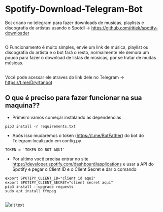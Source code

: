 # Spotify-Download-Telegram-Bot
Bot criado no telegram para fazer downloads de musicas, playlists e discografia de artistas usando o Spotdl -> https://github.com/ritiek/spotify-downloader
##
O Funcionamento é muito simples, envie um link de música, playlist ou discografia do artista e o bot fará o resto, normalmente ele demora um pouco para fazer o download de listas de músicas, por se tratar de muitas músicas.
##
Você pode acessar ele atraves do link dele no Telegram -> https://t.me/Dryrtanbot
##

## O que é preciso para fazer funcionar na sua maquina??
- Primeiro vamos começar instalando as dependencias
```
pip3 install -r requirements.txt
```
- Após isso mudaremos o token (https://t.me/BotFather) do bot do Telegram localizado em config.py
```
TOKEN = 'TOKEN DO BOT AQUI'
```
- Por ultimo você precisa entrar no site https://developer.spotify.com/dashboard/applications e usar a API do Spotify e pegar o Client ID e o Client Secret e dar o comando
```
export SPOTIPY_CLIENT_ID="client id aqui"
export SPOTIPY_CLIENT_SECRET="client secret aqui"
pip3 install --upgrade requests
sudo apt install ffmpeg
```

##
![alt text](https://uploaddeimagens.com.br/images/003/285/772/original/Fluxograma.png?1623486888)
